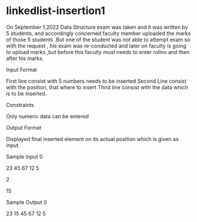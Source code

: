 # linkedlist-insertion1

On September 1,2022 Data Structure exam was taken and it was written by 5 students, and accordingly concerned faculty member uploaded the marks of those 5 students .But one of the student was not able to attempt exam so with the request , his exam was re-conducted and later on faculty is going to upload marks ,but before this faculty must needs to enter rollno and then after his marks.

Input Format

First line consist with 5 numbers needs to be inserted Second Line consist with the position, that where to insert Third line consist with the data which is to be inserted.

Constraints

Only numeric data can be entered

Output Format

Displayed final inserted element on its actual position which is given as input.

Sample Input 0

23 45 67 12 5


2


15


Sample Output 0

23 15 45 67 12 5

